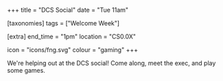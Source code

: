 +++
title = "DCS Social"
date = "Tue 11am"

[taxonomies]
tags = ["Welcome Week"]

[extra]
end_time = "1pm"
location = "CS0.0X"

icon = "icons/fng.svg"
colour = "gaming"
+++

We're helping out at the DCS social! Come along, meet the exec, and play some games. 